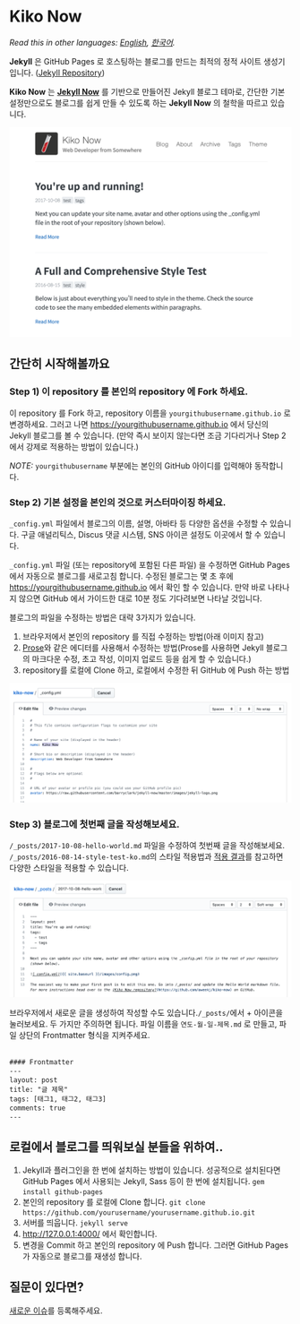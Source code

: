 # Kiko Now

*Read this in other languages: [English](README.md), [한국어](README.ko.md).*

**Jekyll** 은 GitHub Pages 로 호스팅하는 블로그를 만드는 최적의 정적 사이트 생성기입니다. ([Jekyll Repository](https://github.com/jekyll/jekyll))

**Kiko Now** 는 **[Jekyll Now](https://github.com/barryclark/jekyll-now)** 를 기반으로 만들어진 Jekyll 블로그 테마로, 간단한 기본 설정만으로도 블로그를 쉽게 만들 수 있도록 하는 **Jekyll Now** 의 철학을 따르고 있습니다.

![Kiko Now Theme Screenshot](/images/kiko-now-theme-screenshot.png "Kiko Now Theme Screenshot")

## 간단히 시작해볼까요

### Step 1) 이 repository 를 본인의 repository 에 Fork 하세요.

이 repository 를 Fork 하고, repository 이름을 `yourgithubusername.github.io` 로 변경하세요. 그러고 나면 <https://yourgithubusername.github.io> 에서 당신의 Jekyll 블로그를 볼 수 있습니다. (만약 즉시 보이지 않는다면 조금 기다리거나 Step 2 에서 강제로 적용하는 방법이 있습니다.)

*NOTE:* `yourgithubusername` 부분에는 본인의 GitHub 아이디를 입력해야 동작합니다.

### Step 2) 기본 설정을 본인의 것으로 커스터마이징 하세요.

`_config.yml` 파일에서 블로그의 이름, 설명, 아바타 등 다양한 옵션을 수정할 수 있습니다. 구글 애널리틱스, Discus 댓글 시스템, SNS 아이콘 설정도 이곳에서 할 수 있습니다.

`_config.yml` 파일 (또는 repository에 포함된 다른 파일) 을 수정하면 GitHub Pages 에서 자동으로 블로그를 새로고침 합니다. 수정된 블로그는 몇 초 후에 <https://yourgithubusername.github.io> 에서 확인 할 수 있습니다. 만약 바로 나타나지 않으면 GitHub 에서 가이드한 대로 10분 정도 기다려보면 나타날 것입니다.

블로그의 파일을 수정하는 방법은 대략 3가지가 있습니다.
1. 브라우저에서 본인의 repository 를 직접 수정하는 방법(아래 이미지 참고)
2. [Prose](http://prose.io)와 같은 에디터를 사용해서 수정하는 방법(Prose를 사용하면 Jekyll 블로그의 마크다운 수정, 초고 작성, 이미지 업로드 등을 쉽게 할 수 있습니다.)
3. repository를 로컬에 Clone 하고, 로컬에서 수정한 뒤 GitHub 에 Push 하는 방법

![_config.yml](/images/config.png "_config.yml")

### Step 3) 블로그에 첫번째 글을 작성해보세요.

`/_posts/2017-10-08-hello-world.md` 파일을 수정하여 첫번째 글을 작성해보세요. `/_posts/2016-08-14-style-test-ko.md`의 스타일 적용법과 [적용 결과]((https://aweekj.github.io/kiko-now/style-test-ko/))를 참고하면 다양한 스타일을 적용할 수 있습니다.

![First Post](/images/first-post.png "First Post")

브라우저에서 새로운 글을 생성하여 작성할 수도 있습니다.`/_posts/`에서 + 아이콘을 눌러보세요. 두 가지만 주의하면 됩니다. 파일 이름을 `연도-월-일-제목.md` 로 만들고, 파일 상단의 Frontmatter 형식을 지켜주세요.
```

#### Frontmatter
---
layout: post
title: "글 제목"
tags: [태그1, 태그2, 태그3]
comments: true
---
```

## 로컬에서 블로그를 띄워보실 분들을 위하여..

1. Jekyll과 플러그인을 한 번에 설치하는 방법이 있습니다. 성공적으로 설치된다면 GitHub Pages 에서 사용되는 Jekyll, Sass 등이 한 번에 설치됩니다. `gem install github-pages`
2. 본인의 repository 를 로컬에 Clone 합니다. `git clone https://github.com/yourusername/yourusername.github.io.git`
3. 서버를 띄웁니다. `jekyll serve`
4. http://127.0.0.1:4000/ 에서 확인합니다.
5. 변경을 Commit 하고 본인의 repository 에 Push 합니다. 그러면 GitHub Pages 가 자동으로 블로그를 재생성 합니다.

## 질문이 있다면?

[새로운 이슈](https://github.com/aweekj/kiko-now/issues/new)를 등록해주세요.
